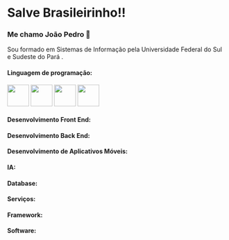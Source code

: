 <div></div>


<h1>Salve Brasileirinho!!</h1>

<h3>Me chamo João Pedro 👋</h3>

<p>Sou formado em Sistemas de Informação pela Universidade Federal do Sul e Sudeste do Pará .</p>

<h4>Linguagem de programação:</h4>

<p>
  <img src="https://github.com/joaosscc/icons/blob/main/python.png" width="50">
  <img src="https://github.com/joaosscc/icons/blob/main/java.png" width="50">
  <img src="https://github.com/joaosscc/icons/blob/main/javascript.png" width="50">
  <img src="https://github.com/joaosscc/icons/blob/main/c.png" width="50">
</p>

<h4>Desenvolvimento Front End:</h4>

<h4>Desenvolvimento Back End:</h4>

<h4>Desenvolvimento de Aplicativos Móveis:</h4>

<h4>IA:</h4>

<h4>Database:</h4>

<h4>Serviços:</h4>

<h4>Framework:</h4>

<h4>Software:</h4>
